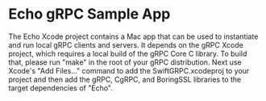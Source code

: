 # Echo gRPC Sample App

The Echo Xcode project contains a Mac app that can be used to
instantiate and run local gRPC clients and servers. It depends
on the gRPC Xcode project, which requires a local build of the
gRPC Core C library. To build that, please run "make" in the
root of your gRPC distribution. Next use Xcode's "Add Files..."
command to add the SwiftGRPC.xcodeproj to your project and
then add the gRPC, CgRPC, and BoringSSL libraries
to the target dependencies of "Echo".
